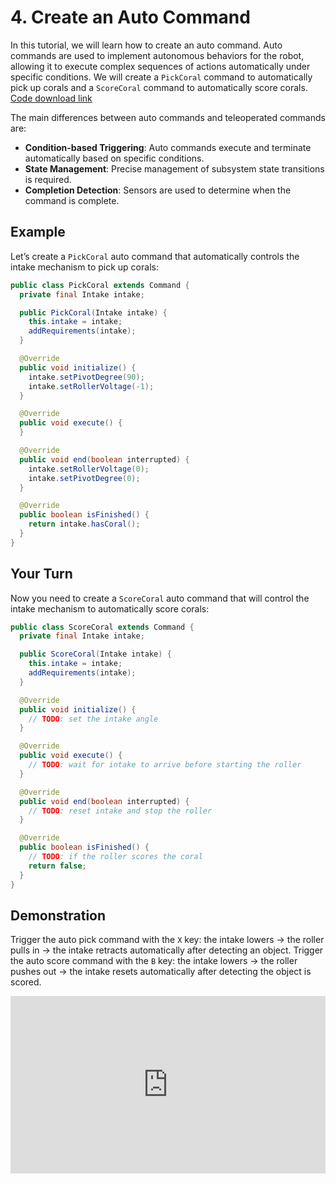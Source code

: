 # 4. Create an Auto Command

In this tutorial, we will learn how to create an auto command. Auto commands are used to implement autonomous behaviors for the robot, allowing it to execute complex sequences of actions automatically under specific conditions. We will create a `PickCoral` command to automatically pick up corals and a `ScoreCoral` command to automatically score corals. [Code download link](https://github.com/zzhangje/ddocc/archive/refs/heads/v0.4.zip)

The main differences between auto commands and teleoperated commands are:

- **Condition-based Triggering**: Auto commands execute and terminate automatically based on specific conditions.
- **State Management**: Precise management of subsystem state transitions is required.
- **Completion Detection**: Sensors are used to determine when the command is complete.

## Example

Let’s create a `PickCoral` auto command that automatically controls the intake mechanism to pick up corals:

```java
public class PickCoral extends Command {
  private final Intake intake;

  public PickCoral(Intake intake) {
    this.intake = intake;
    addRequirements(intake);
  }

  @Override
  public void initialize() {
    intake.setPivotDegree(90);
    intake.setRollerVoltage(-1);
  }

  @Override
  public void execute() {
  }

  @Override
  public void end(boolean interrupted) {
    intake.setRollerVoltage(0);
    intake.setPivotDegree(0);
  }

  @Override
  public boolean isFinished() {
    return intake.hasCoral();
  }
}
```

## Your Turn

Now you need to create a `ScoreCoral` auto command that will control the intake mechanism to automatically score corals:

```java
public class ScoreCoral extends Command {
  private final Intake intake;

  public ScoreCoral(Intake intake) {
    this.intake = intake;
    addRequirements(intake);
  }

  @Override
  public void initialize() {
    // TODO: set the intake angle
  }

  @Override
  public void execute() {
    // TODO: wait for intake to arrive before starting the roller
  }

  @Override
  public void end(boolean interrupted) {
    // TODO: reset intake and stop the roller
  }

  @Override
  public boolean isFinished() {
    // TODO: if the roller scores the coral
    return false;
  }
}
```

## Demonstration

Trigger the auto pick command with the `X` key: the intake lowers -> the roller pulls in -> the intake retracts automatically after detecting an object. Trigger the auto score command with the `B` key: the intake lowers -> the roller pushes out -> the intake resets automatically after detecting the object is scored.

<div style="position: relative; width: 100%; height: 0; padding-bottom: 56.25%;">
  <iframe src="https://player.bilibili.com/player.html?bvid=BV1CvHpzVEfE&page=1&high_quality=1&danmaku=0" scrolling="no" border="0" frameborder="no" framespacing="0" allowfullscreen="true" style="position: absolute; top: 0; left: 0; width: 100%; height: 100%;"></iframe>
</div>
